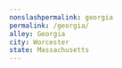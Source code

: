 ```yaml
---
﻿nonslashpermalink: georgia
permalink: /georgia/
alley: Georgia
city: Worcester
state: Massachusetts
---
```

